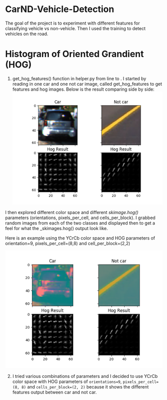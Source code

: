 # CarND-Vehicle-Detection
The goal of the project is to experiment with different features for classifying vehicle vs non-vehicle. 
Then I used the training to detect vehicles on the road.

# Histogram of Oriented Grandient (HOG)
1. get_hog_features() function in helper.py from line to . 
I started by reading in one car and one not car image, called get_hog_features to get features and hog images.
Below is the result comparing side by side:
![Hog features](./output_images/hog_result.png)

I then explored different color space and different _skimage.hog()_ parameters (orientations, pixels_per_cell, and cells_per_block).
I grabbed random images from each of the two classes and displayed then to get a feel for what
the _skimages.hog() output look like.

Here is an example using the YCrCb color space and HOG parameters of orientation=9, pixels_per_cell=(8,8) and cell_per_block=(2,2)

![Hog features YCrCb color space](./output_images/hog_result_9_8_2_yuv.png)

2. I tried various combinations of parameters and I decided to use YCrCb color space with HOG parameters of 
`orientations=9`, `pixels_per_cell=(8, 8)` and `cells_per_block=(2, 2)` because it shows the different
features output between car and not car.